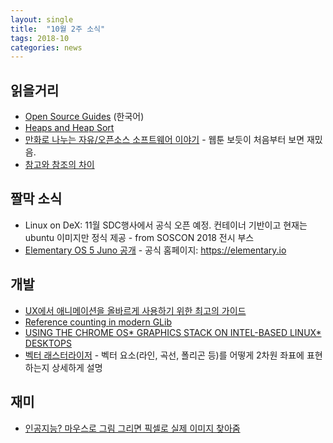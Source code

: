 ```yaml
---
layout: single
title:  "10월 2주 소식"
tags: 2018-10
categories: news
---
```

## 읽을거리

- [Open Source Guides](https://opensource.guide/ko/) (한국어)
- [Heaps and Heap Sort](https://www.youtube.com/watch?v=B7hVxCmfPtM)
- [만화로 나누는 자유/오픈소스 소프트웨어 이야기](https://joone.net/) - 웹툰 보듯이 처음부터 보면 재밌음.
- [참고와 참조의 차이](http://korean.go.kr/front/onlineQna/onlineQnaView.do?mn_id=61&qna_seq=57239)

## 짤막 소식

- Linux on DeX: 11월 SDC행사에서 공식 오픈 예정. 컨테이너 기반이고 현재는 ubuntu 이미지만 정식 제공 - from SOSCON 2018 전시 부스
- [Elementary OS 5 Juno 공개](https://medium.com/elementaryos/elementary-os-5-juno-is-here-471dfdedc7b3) - 공식 홈페이지: <https://elementary.io>

## 개발

- [UX에서 애니메이션을 올바르게 사용하기 위한 최고의 가이드 ](https://www.vobour.com/ux%EC%97%90%EC%84%9C-%EC%95%A0%EB%8B%88%EB%A9%94%EC%9D%B4%EC%85%98%EC%9D%84-%EC%98%AC%EB%B0%94%EB%A5%B4%EA%B2%8C-%EC%82%AC%EC%9A%A9%ED%95%98%EA%B8%B0-%EC%9C%84%ED%95%9C-%EC%B5%9C%EA%B3%A0%EC%9D%98-%EA%B0%80%EC%9D%B4%EB%93%9C-the-ul)
- [Reference counting in modern GLib](https://www.bassi.io/articles/2018/09/04/ref-counting/)
- [USING THE CHROME OS* GRAPHICS STACK ON INTEL-BASED LINUX* DESKTOPS](https://01.org/blogs/joone/2018/using-chrome-os-graphics-stack-intel-based-linux-desktops)
- [벡터 래스터라이저](http://hermet.pe.kr/127) - 벡터 요소(라인, 곡선, 폴리곤 등)를 어떻게 2차원 좌표에 표현하는지 상세하게 설명

## 재미

- [인공지능? 마우스로 그림 그리면 픽셀로 실제 이미지 찾아줌](https://noni.cmiscm.com/)
